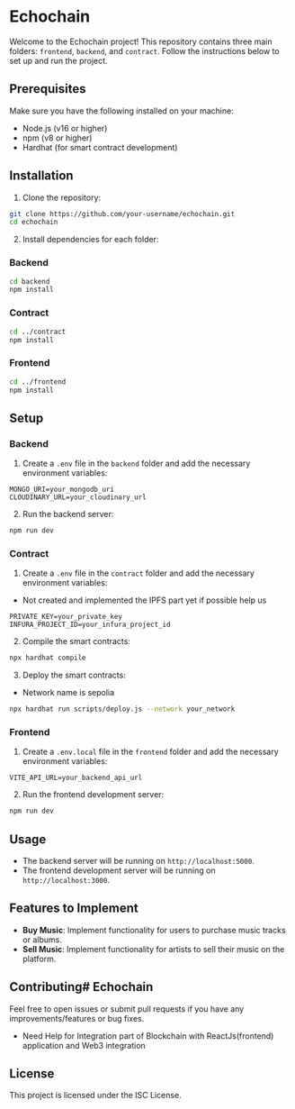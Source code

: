 # Echochain

Welcome to the Echochain project! This repository contains three main folders: `frontend`, `backend`, and `contract`. Follow the instructions below to set up and run the project.

## Prerequisites

Make sure you have the following installed on your machine:

- Node.js (v16 or higher)
- npm (v8 or higher)
- Hardhat (for smart contract development)

## Installation

1. Clone the repository:

```sh
git clone https://github.com/your-username/echochain.git
cd echochain
```

2. Install dependencies for each folder:

### Backend

```sh
cd backend
npm install
```

### Contract

```sh
cd ../contract
npm install
```

### Frontend

```sh
cd ../frontend
npm install
```

## Setup

### Backend

1. Create a `.env` file in the `backend` folder and add the necessary environment variables:

<!-- - There is already a `.env` file pushed to GitHub as I trust you, and for a better development experience, all `.env` files are present. -->

```
MONGO_URI=your_mongodb_uri
CLOUDINARY_URL=your_cloudinary_url
```

2. Run the backend server:

```sh
npm run dev
```

### Contract

1. Create a `.env` file in the `contract` folder and add the necessary environment variables:

- Not created and implemented the IPFS part yet if possible help us

```
PRIVATE_KEY=your_private_key
INFURA_PROJECT_ID=your_infura_project_id
```

2. Compile the smart contracts:

```sh
npx hardhat compile
```

3. Deploy the smart contracts:

- Network name is sepolia

```sh
npx hardhat run scripts/deploy.js --network your_network
```

### Frontend

1. Create a `.env.local` file in the `frontend` folder and add the necessary environment variables:

<!-- - There is already a `.env.local` file pushed to GitHub as I trust you, and for a better development experience, all `.env` files are present. -->

```
VITE_API_URL=your_backend_api_url
```

2. Run the frontend development server:

```sh
npm run dev
```

## Usage

- The backend server will be running on `http://localhost:5000`.
- The frontend development server will be running on `http://localhost:3000`.

## Features to Implement

- **Buy Music**: Implement functionality for users to purchase music tracks or albums.
- **Sell Music**: Implement functionality for artists to sell their music on the platform.
<!-- - **Chat Feature with Artist**: Implement a chat feature that allows users to communicate with artists directly. -->

## Contributing# Echochain

Feel free to open issues or submit pull requests if you have any improvements/features or bug fixes.

- Need Help for Integration part of Blockchain with ReactJs(frontend) application and Web3 integration

## License

This project is licensed under the ISC License.